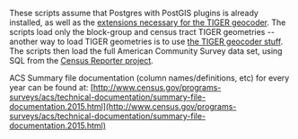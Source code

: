 These scripts assume that Postgres with PostGIS plugins is already installed, as well as the [extensions necessary for the TIGER geocoder](http://postgis.net/docs/postgis_installation.html#install_tiger_geocoder_extension). The scripts load only the block-group and census tract TIGER geometries -- another way to load TIGER geometries is to use [the TIGER geocoder stuff](http://postgis.net/docs/Loader_Generate_Census_Script.html). The scripts then load the full American Community Survey data set, using SQL from the [Census Reporter project](https://github.com/censusreporter/census-postgres).

ACS Summary file documentation (column names/definitions, etc) for every year can be found at: [http://www.census.gov/programs-surveys/acs/technical-documentation/summary-file-documentation.2015.html](http://www.census.gov/programs-surveys/acs/technical-documentation/summary-file-documentation.2015.html)
